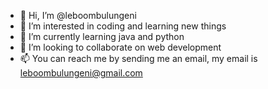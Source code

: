 - 👋 Hi, I’m @leboombulungeni
- 👀 I’m interested in coding and learning new things
- 🌱 I’m currently learning java and python
- 💞️ I’m looking to collaborate on web development
- 📫 You can reach me by sending me an email, my email is leboombulungeni@gmail.com

<!---
leboombulungni/leboombulungni is a ✨ special ✨ repository because its `README.md` (this file) appears on your GitHub profile.
You can click the Preview link to take a look at your changes.
--->
